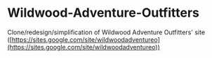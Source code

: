 Wildwood-Adventure-Outfitters
=============================

Clone/redesign/simplification of Wildwood Adventure Outfitters' site ([https://sites.google.com/site/wildwoodadventureo](https://sites.google.com/site/wildwoodadventureo))
